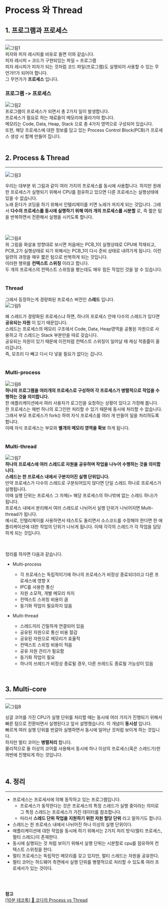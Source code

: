 # Process 와 Thread

## 1. 프로그램과 프로세스
---
![그림1](https://github.com/backtony/blog-code/blob/master/interview/processthread/img/process-thread-1.PNG?raw=true)  
피자와 피자 레시피를 비유로 들면 이와 같습니다.  
피자 레시피 = 코드가 구현되있는 파일 = 프로그램  
피자 레시피가 피자가 되는 것처럼 코드 파일(프로그램)도 실행되어 사용할 수 있는 무언가!!가 되어야 합니다.  
그 무언가가 __프로세스__ 입니다.  

### 프로그램 -> 프로세스
![그림2](https://github.com/backtony/blog-code/blob/master/interview/processthread/img/process-thread-2.PNG?raw=true)  
프로그램이 프로세스가 되면서 총 2가지 일이 발생합니다.  
프로세스가 필요로 하는 재료들이 메모리에 올라가야 합니다.  
메모리는 Code, Data, Heap, Stack 으로 총 4가지 영역으로 구성되어 있습니다.  
또한, 해당 프로세스에 대한 정보를 담고 있는 Process Control Block(PCB)가 프로세스 생성 시 함께 만들어 집니다.  
<br>

## 2. Process & Thread
---
![그림3](https://github.com/backtony/blog-code/blob/master/interview/processthread/img/process-thread-3.PNG?raw=true)  

우리는 대부분 위 그림과 같이 여러 가지의 프로세스를 동시에 사용합니다. 하지만 원래 한 프로세스가 실행되기 위해서 CPU를 점유하고 있으면 다른 프로세스는 실행상태에 있을 수 없습니다.  
노래 듣다가 코딩을 하기 위해서 인텔리제이를 키면 노래가 꺼지게 되는 것입니다. 그래서 __다수의 프로세스를 동시에 실행하기 위해 여러 개의 프로세스를 시분할__ 로, 즉 짧은 텀을 반복하면서 전환해서 실행을 시키도록 합니다.  
<Br><br>

![그림4](https://github.com/backtony/blog-code/blob/master/interview/processthread/img/process-thread-4.PNG?raw=true)  
위 그림을 화살표 방향대로 보시면 처음에는 PCB_1이 실행상태로 CPU에 적재되고, PCB_2가 실행상태로 되기 위해서는 PCB_1이 다시 준비 상태로 내려가게 됩니다. 이런 일련의 과정을 매우 짧은 텀으로 반복하게 되는 것입니다.  
이러한 행위를 __컨텍스트 스위칭__ 이라고 합니다.  
두 개의 프로세스의 컨텍스트 스위칭을 봤는데도 매우 힘든 작업인 것을 알 수 있습니다.  
<br>

### Thread
그래서 등장하는게 경량화된 프로세스 버전인 __스레드__ 입니다.  
![그림5](https://github.com/backtony/blog-code/blob/master/interview/processthread/img/process-thread-5.PNG?raw=true)  

왜 스레드가 경량화된 프로세스냐 하면, 하나의 프로세스 안에 다수의 스레드가 있다면 __공유되는 자원__ 이 있기 때문입니다.  
스레드는 프로세스의 메모리 구조에서 Code, Data, Heap영역을 공통된 자원으로 사용하고 각 스레드는 Stack 부분만을 따로 갖습니다.  
공유되는 자원이 있기 때문에 이전처럼 컨텍스트 스위칭이 일어날 때 캐싱 적중률이 올라갑니다.  
즉, 모조리 다 빼고 다시 다 넣을 필요가 없다는 겁니다.  
<Br>

### Multi-process 
![그림6](https://github.com/backtony/blog-code/blob/master/interview/processthread/img/process-thread-6.PNG?raw=true)  
__하나의 프로그램을 여러개의 프로세스로 구성하여 각 프로세스가 병렬적으로 작업을 수행하는 것을 의미합니다.__  
한 애플리케이션에서 여러 사용자가 로그인을 요청하는 상황이 있다고 가정해 봅니다.  
한 프로세스는 매번 하나의 로그인만 처리할 수 있기 때문에 동시에 처리할 수 없습니다. 그래서 부모 프로세스가 fork() 하여 자식 프로세스를 여러 개 만들어 일을 처리하도록 합니다.  
이때 자식 프로세스는 부모와 __별개의 메모리 영역을 확보__ 하게 됩니다.  
<Br>

### Multi-thread

![그림7](https://github.com/backtony/blog-code/blob/master/interview/processthread/img/process-thread-7.PNG?raw=true)  
__하나의 프로세스에 여러 스레드로 자원을 공유하며 작업을 나누어 수행하는 것을 의미합니다.__  
__스레드는 한 프로세스 내에서 구분지어진 실행 단위입니다.__  
만약 프로세스가 다수의 스레드로 구분되어있지 않다면 단일 스레드 하나로 프로세스가 실행됩니다.  
이때 실행 단위는 프로세스 그 자체(= 해당 프로세스의 하나밖에 없는 스레드 하나)가 됩니다.  
프로세스 내에서 분리해서 여러 스레드로 나뉘어서 실행 단위가 나뉘어지면 Multi-thread가 됩니다.  
예시로, 인텔리제이를 사용하면서 테스트도 돌리면서 소스코드를 수정해야 한다면 한 애플리케이션에 대한 작업의 단위가 나뉘게 됩니다. 이때 각각의 스레드가 각 작업을 담당하게 되는 것입니다.  
<br><Br>

정리를 하자면 다음과 같습니다.
+ Multi-process
    - 각 프로세스는 독립적이기에 하나의 프로세스가 비정상 종료되더라고 다른 프로세스에 영향 X
    - IPC를 사용한 통신
    - 자원 소모적, 개별 메모리 차지
    - 컨텍스트 스위칭 비용이 큼
    - 동기화 작업이 필요하지 않음
    
+ Multi-thread
    - 스레드끼리 긴밀하게 연결되어 있음
    - 공유된 자원으로 통신 비용 절감
    - 공유된 자원으로 메모리가 효율적
    - 컨텍스트 스위칭 비용이 적음
    - 공유 자원 관리가 필요함
    - 동기화 작업이 필요
    - 하나의 쓰레드가 비정상 종료될 경우, 다른 쓰레드도 종료될 가능성이 있음

<br>

## 3. Multi-core
---
![그림8](https://github.com/backtony/blog-code/blob/master/interview/processthread/img/process-thread-8.PNG?raw=true)  

싱글 코어를 가진 CPU가 실행 단위를 처리할 때는 동시에 여러 가지가 진행되기 위해서 빠른 텀으로 전환되면서 실행된다고 앞서 설명했습니다. 이 개념이 __동시성__ 입니다.  
빠르게 여러 실행 단위를 번갈아 실행하면서 동시에 일어난 것처럼 보이게 하는 것입니다.  
하지만 멀티 코어는 __병렬처리__ 합니다.  
물리적으로 둘 이상의 코어를 사용해서 동시에 하나 이상의 프로세스(혹은 스레드가)한꺼번에 진행되게 하는 것입니다.

<br>

## 4. 정리
---
+ 프로세스는 프로세서에 의해 동작하고 있는 프로그램입니다.
    - 프로세스가 동작한다는 것은 프로세스의 특정 스레드가 실행 중이라는 의미로 그 특정 스레드는 프로세스가 가진 데이터를 참조합니다.
    - 따라서 __스레드 단위 작업을 지원하기 위한 자원 할당 단위__ 라고 말하기도 합니다.
+ 스레드는 한 프로세스 내에서 나뉘어진 하나 이상의 실행 단위이다.
+ 애플리케이션에 대한 작업을 동시에 하기 위해서는 2가지 처리 방식(멀티 프로세스, 멀티 스레드)이 존재한다.
+ 동시에 실행되는 것 처럼 보이기 위해서 실행 단위는 시분할로 cpu를 점유하여 컨텍스트 스위칭을 한다.
+ 멀티 프로세스는 독립적인 메모리를 갖고 있지만, 멀티 스레드는 자원을 공유한다.
+ 멀티 코어는 하드웨어 측면에서 실행 단위를 병렬적으로 처리할 수 있도록 여러 프로세서가 있는 것이다.





<br><Br>

__참고__  
<a href="https://www.youtube.com/watch?v=1grtWKqTn50&list=PLo0ta52hn1uHQ5iQ3hAeRoMUeLJFIeRew" target="_blank"> [10분 테코톡] 🌷 코다의 Process vs Thread</a>